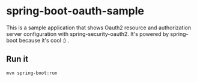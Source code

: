 # spring-boot-oauth-sample

This is a sample application that shows Oauth2 resource and authorization server configuration with spring-security-oauth2.
It's powered by spring-boot because it's cool :) .

## Run it 
`mvn spring-boot:run`

